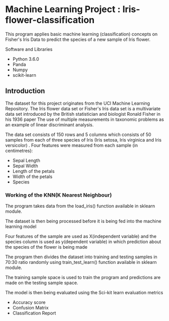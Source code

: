 # Machine Learning Project : Iris-flower-classification


This program applies basic machine learning (classification) concepts on Fisher's Iris Data to predict the species of a new sample of Iris flower.

Software and Libraries

* Python 3.6.0
* Panda
* Numpy
* scikit-learn 

## Introduction

The dataset for this project originates from the UCI Machine Learning Repository. The Iris flower data set or Fisher's Iris data set is a multivariate data set introduced by the British statistician and biologist Ronald Fisher in his 1936 paper The use of multiple measurements in taxonomic problems as an example of linear discriminant analysis.

The data set consists of 150 rows and 5 columns which consists of 50 samples from each of three species of Iris (Iris setosa, Iris virginica and Iris versicolor) .
Four features were measured from each sample (in centimetres):
* Sepal Length
* Sepal Width
* Length of the petals
* Width of the petals
* Species


### Working of the KNN(K Nearest Neighbour)

The program takes data from the load_iris() function available in sklearn module.

The dataset is then being processed before it is being fed into the machine learning model

Four features of the sample are used as X(independent variable) and the species column is used as y(dependent variable) in which  prediction about the species of the flower is being made


The program then divides the dataset into training and testing samples in 70:30 ratio randomly using train_test_learn() function available in sklearn module.

The training sample space is used to train the program and predictions are made on the testing sample space.

The model is then being evaluated using the Sci-kit learn evaluation metrics

* Accuracy score
* Confusion Matrix
* Classification Report

